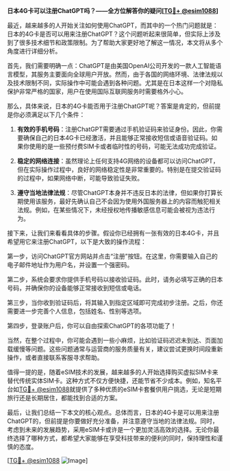 **日本4G卡可以注册ChatGPT吗？——全方位解答你的疑问[[TG💪+ @esim1088](https://t.me/s/esim1088)]**

最近，越来越多的人开始关注如何使用ChatGPT，而其中的一个热门问题就是：日本的4G卡是否可以用来注册ChatGPT？这个问题听起来很简单，但实际上涉及到了很多技术细节和政策限制。为了帮助大家更好地了解这一情况，本文将从多个角度进行详细分析。

首先，我们需要明确一点：ChatGPT是由美国OpenAI公司开发的一款人工智能语言模型，其服务主要面向全球用户开放。然而，由于各国的网络环境、法律法规以及技术限制不同，实际操作中可能会遇到各种问题。尤其是在日本这样一个对隐私保护非常严格的国家，用户在使用国际互联网服务时需要格外小心。

那么，具体来说，日本的4G卡能否用于注册ChatGPT呢？答案是肯定的，但前提是你必须满足以下几个条件：

1. **有效的手机号码**：注册ChatGPT需要通过手机验证码来验证身份。因此，你需要确保自己的日本4G卡已经激活，并且能够正常接收短信或语音验证码。如果你使用的是一些预付费SIM卡或者临时性的号码，可能无法成功完成验证。

2. **稳定的网络连接**：虽然理论上任何支持4G网络的设备都可以访问ChatGPT，但在实际操作过程中，良好的网络稳定性是非常重要的。特别是在提交验证码的过程中，如果网络中断，可能导致验证失败。

3. **遵守当地法律法规**：尽管ChatGPT本身并不违反日本的法律，但如果你打算长期使用该服务，最好先确认自己不会因为使用外国服务器上的内容而触犯相关法规。例如，在某些情况下，未经授权地传播敏感信息可能会被视为违法行为。

接下来，让我们来看看具体的步骤。假设你已经拥有一张有效的日本4G卡，并且希望用它来注册ChatGPT，以下是大致的操作流程：

第一步，访问ChatGPT官方网站并点击“注册”按钮。在这里，你需要输入自己的电子邮件地址作为用户名，并设置一个强密码。

第二步，系统会要求你提供手机号码以接收验证码。此时，请务必填写正确的日本号码，并确保你的设备能够正常接收到短信或电话。

第三步，当你收到验证码后，将其输入到指定区域即可完成初步注册。之后，你还需要进一步完善个人信息，包括姓名、性别等选项。

第四步，登录账户后，你可以自由探索ChatGPT的各项功能了！

当然，在整个过程中，你可能会遇到一些小麻烦，比如验证码迟迟未到达、页面加载缓慢等问题。这些问题通常与运营商的服务质量有关，建议尝试更换时间段重新操作，或者直接联系客服寻求帮助。

值得一提的是，随着eSIM技术的发展，越来越多的人开始选择购买虚拟SIM卡来替代传统实体SIM卡。这种方式不仅方便快捷，还能节省不少成本。例如，知名平台如[TG💪+ @esim1088](https://t.me/s/esim1088)就提供了多种优质的eSIM卡套餐供用户挑选，无论是短期旅行还是长期居住，都能找到合适的方案。

最后，让我们总结一下本文的核心观点。总体而言，日本的4G卡是可以用来注册ChatGPT的，但前提是你要做好充分准备，并注意遵守当地的法律法规。同时，考虑到未来的发展趋势，采用eSIM卡或许是一个更加灵活高效的选择。无论你最终选择了哪种方式，都希望大家能够在享受科技带来的便利的同时，保持理性和谨慎的态度。

[[TG💪+ @esim1088](https://t.me/s/esim1088) ![Image](https://i.postimg.cc/4NQfJmqS/Snipaste-2025-05-13-00-14-12.png)]
